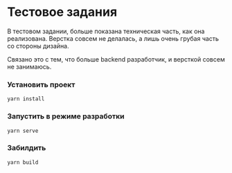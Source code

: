 # Тестовое задания

В тестовом задании, больше показана техническая часть, как она реализована. Верстка совсем не делалась, а лишь очень грубая часть со стороны дизайна.

Связано это с тем, что больше backend разработчик, и версткой совсем не занимаюсь.

### Установить проект
```
yarn install
```

### Запустить в режиме разработки
```
yarn serve
```

### Забилдить
```
yarn build
```
